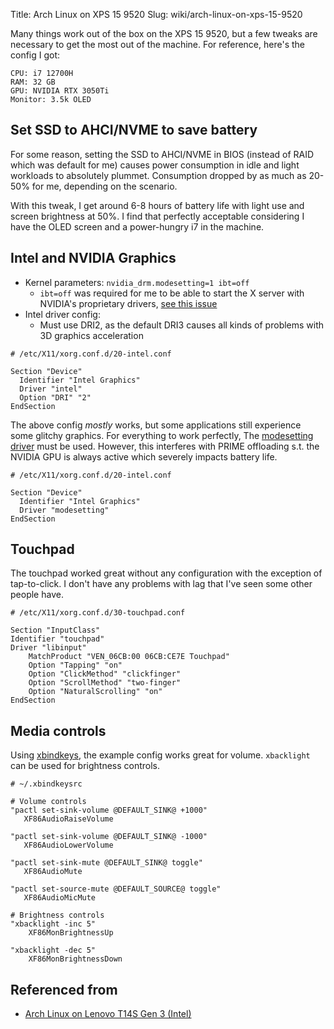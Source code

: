 Title: Arch Linux on XPS 15 9520
Slug: wiki/arch-linux-on-xps-15-9520

Many things work out of the box on the XPS 15 9520, but a few tweaks are
necessary to get the most out of the machine. For reference, here's the config I
got:

```
CPU: i7 12700H
RAM: 32 GB
GPU: NVIDIA RTX 3050Ti
Monitor: 3.5k OLED
```

## Set SSD to AHCI/NVME to save battery
For some reason, setting the SSD to AHCI/NVME in BIOS (instead of RAID which
was default for me) causes power consumption in idle and light workloads to
absolutely plummet. Consumption dropped by as much as 20-50% for me, depending
on the scenario.

With this tweak, I get around 6-8 hours of battery life with light use and
screen brightness at 50%. I find that perfectly acceptable considering I have
the OLED screen and a power-hungry i7 in the machine.

## Intel and NVIDIA Graphics

* Kernel parameters: `nvidia_drm.modesetting=1 ibt=off`
    - `ibt=off` was required for me to be able to start the X server with NVIDIA's proprietary drivers, [see this issue](https://github.com/NVIDIA/open-gpu-kernel-modules/issues/256)
* Intel driver config:
    - Must use DRI2, as the default DRI3 causes all kinds of problems with 3D graphics acceleration
```
# /etc/X11/xorg.conf.d/20-intel.conf

Section "Device"
  Identifier "Intel Graphics"
  Driver "intel"
  Option "DRI" "2"
EndSection
```

The above config _mostly_ works, but some applications still experience some
glitchy graphics. For everything to work perfectly, The
[modesetting driver](https://wiki.archlinux.org/title/Intel_graphics#Issues_with_selecting_Qt_elements_within_Plasma_Desktop_on_Alder_Lake.2FUHD_770)
must be used. However, this interferes with PRIME offloading s.t. the NVIDIA
GPU is always active which severely impacts battery life.

```
# /etc/X11/xorg.conf.d/20-intel.conf

Section "Device"
  Identifier "Intel Graphics"
  Driver "modesetting"
EndSection
```

## Touchpad
The touchpad worked great without any configuration with the exception of
tap-to-click. I don't have any problems with lag that I've seen some other
people have.

```
# /etc/X11/xorg.conf.d/30-touchpad.conf

Section "InputClass"
Identifier "touchpad"
Driver "libinput"
	MatchProduct "VEN_06CB:00 06CB:CE7E Touchpad"
	Option "Tapping" "on"
	Option "ClickMethod" "clickfinger"
	Option "ScrollMethod" "two-finger"
	Option "NaturalScrolling" "on"
EndSection
```

## Media controls
Using [xbindkeys](https://wiki.archlinux.org/title/Xbindkeys), the example
config works great for volume. `xbacklight` can be used for brightness
controls.

```
# ~/.xbindkeysrc

# Volume controls
"pactl set-sink-volume @DEFAULT_SINK@ +1000"
   XF86AudioRaiseVolume

"pactl set-sink-volume @DEFAULT_SINK@ -1000"
   XF86AudioLowerVolume

"pactl set-sink-mute @DEFAULT_SINK@ toggle"
   XF86AudioMute

"pactl set-source-mute @DEFAULT_SOURCE@ toggle"
   XF86AudioMicMute

# Brightness controls
"xbacklight -inc 5"
    XF86MonBrightnessUp

"xbacklight -dec 5"
    XF86MonBrightnessDown
```


## Referenced from
* [Arch Linux on Lenovo T14S Gen 3 (Intel)]({filename}lenovo_t14s_g3.md)
